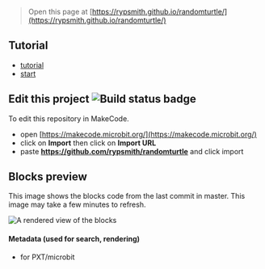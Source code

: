 
> Open this page at [https://rypsmith.github.io/randomturtle/](https://rypsmith.github.io/randomturtle/)
## Tutorial

* [tutorial](/randomonturtle/tutorial) 
* [start](https://makecode.microbit.org/#tutorial:github:rypsmith/randomonturtle/tutorial)


## Edit this project ![Build status badge](https://github.com/rypsmith/randomturtle/workflows/MakeCode/badge.svg)

To edit this repository in MakeCode.

* open [https://makecode.microbit.org/](https://makecode.microbit.org/)
* click on **Import** then click on **Import URL**
* paste **https://github.com/rypsmith/randomturtle** and click import

## Blocks preview

This image shows the blocks code from the last commit in master.
This image may take a few minutes to refresh.

![A rendered view of the blocks](https://github.com/rypsmith/randomturtle/raw/master/.github/makecode/blocks.png)

#### Metadata (used for search, rendering)

* for PXT/microbit
<script src="https://makecode.com/gh-pages-embed.js"></script><script>makeCodeRender("{{ site.makecode.home_url }}", "{{ site.github.owner_name }}/{{ site.github.repository_name }}");</script>
